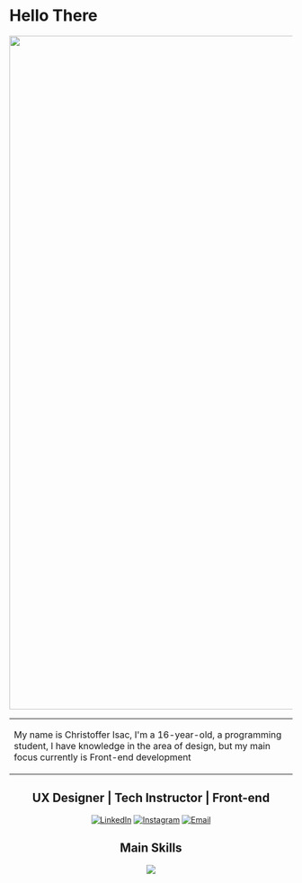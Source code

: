 <h1 align="left"> Hello There</h1>

<img width="1200px" src="banner.svg">

<table style="border-collapse: collapse; border: none;">
<tr>
<td>
<p>My name is Christoffer Isac, I'm a 16-year-old, a programming student, I have knowledge in the area of ​​design, but my main focus currently is Front-end development</p>
</td>
</tr>
</table>

<div align="center">
<h2> UX Designer | Tech Instructor | Front-end 
</h2>
  
[![LinkedIn](https://img.shields.io/badge/-LinkedIn-000?style=for-the-badge&logo=linkedin&logoColor=01B6F8&color:FFF)](https://www.linkedin.com/in/christoffer-isac-539b1b204/)
[![Instagram](https://img.shields.io/badge/-Instagram-000?style=for-the-badge&logo=instagram&logoColor=01B6F8&color:FFF)](https://www.instagram.com/isacevolve/)
[![Email](https://img.shields.io/badge/-Email-000?style=for-the-badge&logo=Gmail&logoColor=01B6F8&color:FFF)](mailto:christofferprofissao@gmail.com)

</div>

<div align="center">
<h2 align="center">Main Skills</h2>

<p align="center" grid-gap="20px">
  <a href="https://skillicons.dev">
      <img src="https://skillicons.dev/icons?i=figma,html,css,javascript,typescript,angular" />
  </a>
</p>
</div>
